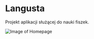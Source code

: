 # Langusta
Projekt aplikacji służącej do nauki fiszek.

![Image of Homepage](https://trello-attachments.s3.amazonaws.com/5e970efb3b4ae95b8a2a1a58/5e97103355b4c41c9bcc4f6f/ceec5edefbf72aff79a2561664c09746/Canvas.jpg)
